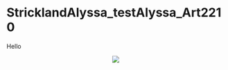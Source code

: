 # StricklandAlyssa_testAlyssa_Art2210

Hello

<div align=center>

![](https://www.skillshare.com/profile/Marco-Bucci/5811784)

<div align=left>
